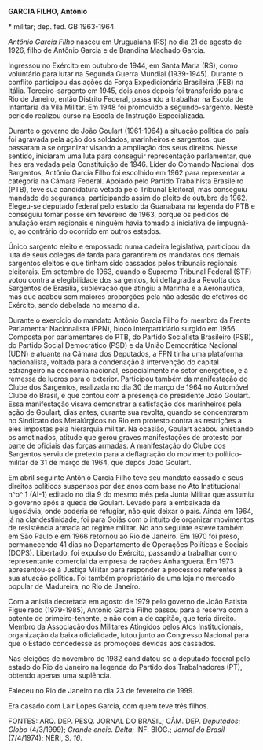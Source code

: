 **GARCIA FILHO,** **Antônio**

\* militar; dep. fed. GB 1963-1964.

*Antônio Garcia Filho* nasceu em Uruguaiana (RS) no dia 21 de agosto de
1926, filho de Antônio Garcia e de Brandina Machado Garcia.

Ingressou no Exército em outubro de 1944, em Santa Maria (RS), como
voluntário para lutar na Segunda Guerra Mundial (1939-1945). Durante o
conflito participou das ações da Força Expedicionária Brasileira (FEB)
na Itália. Terceiro-sargento em 1945, dois anos depois foi transferido
para o Rio de Janeiro, então Distrito Federal, passando a trabalhar na
Escola de Infantaria da Vila Militar. Em 1948 foi promovido a
segundo-sargento. Neste período realizou curso na Escola de Instrução
Especializada.

Durante o governo de João Goulart (1961-1964) a situação política do
país foi agravada pela ação dos soldados, marinheiros e sargentos, que
passaram a se organizar visando a ampliação dos seus direitos. Nesse
sentido, iniciaram uma luta para conseguir representação parlamentar,
que lhes era vedada pela Constituição de 1946. Líder do Comando Nacional
dos Sargentos, Antônio Garcia Filho foi escolhido em 1962 para
representar a categoria na Câmara Federal. Apoiado pelo Partido
Trabalhista Brasileiro (PTB), teve sua candidatura vetada pelo Tribunal
Eleitoral, mas conseguiu mandado de segurança, participando assim do
pleito de outubro de 1962. Elegeu-se deputado federal pelo estado da
Guanabara na legenda do PTB e conseguiu tomar posse em fevereiro de
1963, porque os pedidos de anulação eram regionais e ninguém havia
tomado a iniciativa de impugná-lo, ao contrário do ocorrido em outros
estados.

Único sargento eleito e empossado numa cadeira legislativa, participou
da luta de seus colegas de farda para garantirem os mandatos dos demais
sargentos eleitos e que tinham sido cassados pelos tribunais regionais
eleitorais. Em setembro de 1963, quando o Supremo Tribunal Federal (STF)
votou contra a elegibilidade dos sargentos, foi deflagrada a Revolta dos
Sargentos de Brasília, sublevação que atingiu a Marinha e a Aeronáutica,
mas que acabou sem maiores proporções pela não adesão de efetivos do
Exército, sendo debelada no mesmo dia.

Durante o exercício do mandato Antônio Garcia Filho foi membro da Frente
Parlamentar Nacionalista (FPN), bloco interpartidário surgido em 1956.
Composta por parlamentares do PTB, do Partido Socialista Brasileiro
(PSB), do Partido Social Democrático (PSD) e da União Democrática
Nacional (UDN) e atuante na Câmara dos Deputados, a FPN tinha uma
plataforma nacionalista, voltada para a condenação à intervenção do
capital estrangeiro na economia nacional, especialmente no setor
energético, e à remessa de lucros para o exterior. Participou também da
manifestação do Clube dos Sargentos, realizada no dia 30 de março de
1964 no Automóvel Clube do Brasil, e que contou com a presença do
presidente João Goulart. Essa manifestação visava demonstrar a
satisfação dos marinheiros pela ação de Goulart, dias antes, durante sua
revolta, quando se concentraram no Sindicato dos Metalúrgicos no Rio em
protesto contra as restrições a eles impostas pela hierarquia militar.
Na ocasião, Goulart acabou anistiando os amotinados, atitude que gerou
graves manifestações de protesto por parte de oficiais das forças
armadas. A manifestação do Clube dos Sargentos serviu de pretexto para a
deflagração do movimento político-militar de 31 de março de 1964, que
depôs João Goulart.

Em abril seguinte Antônio Garcia Filho teve seu mandato cassado e seus
direitos políticos suspensos por dez anos com base no Ato Institucional
n^o^ 1 (AI-1) editado no dia 9 do mesmo mês pela Junta Militar que
assumiu o governo após a queda de Goulart. Levado para a embaixada da
Iugoslávia, onde poderia se refugiar, não quis deixar o país. Ainda em
1964, já na clandestinidade, foi para Goiás com o intuito de organizar
movimentos de resistência armada ao regime militar. No ano seguinte
esteve também em São Paulo e em 1966 retornou ao Rio de Janeiro. Em 1970
foi preso, permanecendo 41 dias no Departamento de Operações Políticas e
Sociais (DOPS). Libertado, foi expulso do Exército, passando a trabalhar
como representante comercial da empresa de rações Anhanguera. Em 1973
apresentou-se à Justiça Militar para responder a processos referentes à
sua atuação política. Foi também proprietário de uma loja no mercado
popular de Madureira, no Rio de Janeiro.

Com a anistia decretada em agosto de 1979 pelo governo de João Batista
Figueiredo (1979-1985), Antônio Garcia Filho passou para a reserva com a
patente de primeiro-tenente, e não com a de capitão, que teria direito.
Membro da Associação dos Militares Atingidos pelos Atos Institucionais,
organização da baixa oficialidade, lutou junto ao Congresso Nacional
para que o Estado concedesse as promoções devidas aos cassados.

Nas eleições de novembro de 1982 candidatou-se a deputado federal pelo
estado do Rio de Janeiro na legenda do Partido dos Trabalhadores (PT),
obtendo apenas uma suplência.

Faleceu no Rio de Janeiro no dia 23 de fevereiro de 1999.

Era casado com Lair Lopes Garcia, com quem teve três filhos.

FONTES: ARQ. DEP. PESQ. JORNAL DO BRASIL; CÂM. DEP. *Deputados*; *Globo*
(4/3/1999); *Grande encic. Delta*; INF. BIOG.; *Jornal do Brasil*
(7/4/1974); NÉRI, S. *16*.
